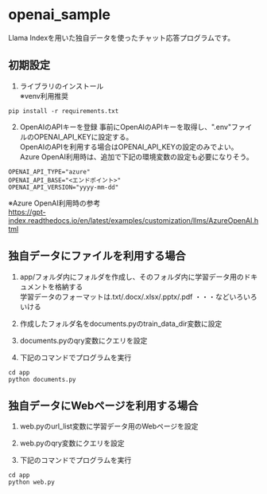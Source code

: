 # openai_sample
Llama Indexを用いた独自データを使ったチャット応答プログラムです。

## 初期設定
1. ライブラリのインストール  
※venv利用推奨
```
pip install -r requirements.txt
```

2. OpenAIのAPIキーを登録
事前にOpenAIのAPIキーを取得し、".env"ファイルのOPENAI_API_KEYに設定する。  
OpenAIのAPIを利用する場合はOPENAI_API_KEYの設定のみでよい。  
Azure OpenAI利用時は、追加で下記の環境変数の設定も必要になりそう。
```
OPENAI_API_TYPE="azure"
OPENAI_API_BASE="<エンドポイント>"
OPENAI_API_VERSION="yyyy-mm-dd"
```  
※Azure OpenAI利用時の参考  
https://gpt-index.readthedocs.io/en/latest/examples/customization/llms/AzureOpenAI.html

## 独自データにファイルを利用する場合
1. app/フォルダ内にフォルダを作成し、そのフォルダ内に学習データ用のドキュメントを格納する  
学習データのフォーマットは.txt/.docx/.xlsx/.pptx/.pdf ・・・などいろいろいける

2. 作成したフォルダ名をdocuments.pyのtrain_data_dir変数に設定

3. documents.pyのqry変数にクエリを設定

4. 下記のコマンドでプログラムを実行
```
cd app
python documents.py
```

## 独自データにWebページを利用する場合
1. web.pyのurl_list変数に学習データ用のWebページを設定

2. web.pyのqry変数にクエリを設定

3. 下記のコマンドでプログラムを実行
```
cd app
python web.py
```